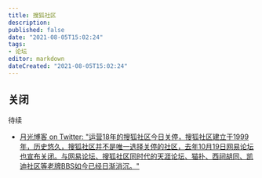 ```yaml
---
title: 搜狐社区
description:
published: false
date: "2021-08-05T15:02:24"
tags:
- 论坛
editor: markdown
dateCreated: "2021-08-05T15:02:24"
---
```


## 关闭

待续

+ [月光博客 on Twitter: "运营18年的搜狐社区今日关停，搜狐社区建立于1999年，历史悠久，搜狐社区并不是唯一选择关停的社区，去年10月19日网易论坛也宣布关闭。与网易论坛、搜狐社区同时代的天涯论坛、猫扑、西祠胡同、凯迪社区等老牌BBS如今已经日渐消沉。"](https://web.archive.org/web/20210805052102/https://twitter.com/williamlong/status/855240487179038720)
